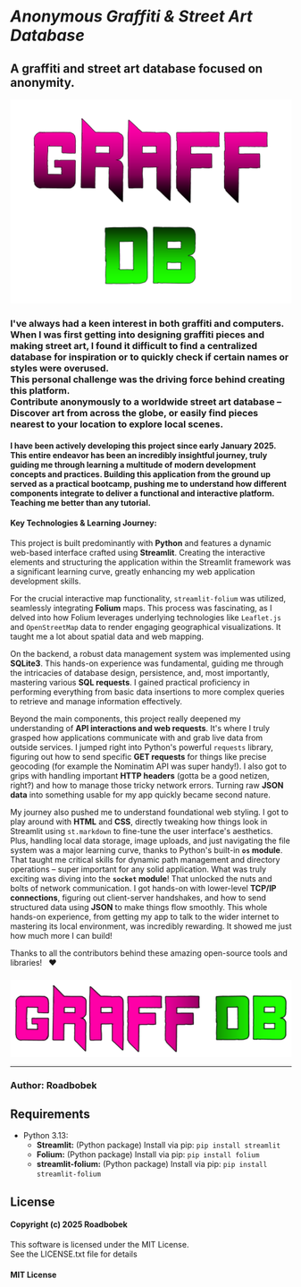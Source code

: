# *Anonymous Graffiti & Street Art Database*

## A graffiti and street art database focused on anonymity.  

![GRAFF DB](assets/GRAFF_DB-SCALED-NO-BG-(1).png)

### I've always had a keen interest in both graffiti and computers. <br> When I was first getting into designing graffiti pieces and making street art, I found it difficult to find a centralized database for inspiration or to quickly check if certain names or styles were overused. <br> This personal challenge was the driving force behind creating this platform. <br> Contribute anonymously to a worldwide street art database – Discover art from across the globe, or easily find pieces nearest to your location to explore local scenes.

#### I have been actively developing this project since early January 2025. This entire endeavor has been an incredibly insightful journey, truly guiding me through learning a multitude of modern development concepts and practices. Building this application from the ground up served as a practical bootcamp, pushing me to understand how different components integrate to deliver a functional and interactive platform. Teaching me better than any tutorial.

#### Key Technologies & Learning Journey:

This project is built predominantly with **Python** and features a dynamic web-based interface crafted using **Streamlit**. Creating the interactive elements and structuring the application within the Streamlit framework was a significant learning curve, greatly enhancing my web application development skills.

For the crucial interactive map functionality, `streamlit-folium` was utilized, seamlessly integrating **Folium** maps. This process was fascinating, as I delved into how Folium leverages underlying technologies like `Leaflet.js` and `OpenStreetMap` data to render engaging geographical visualizations. It taught me a lot about spatial data and web mapping.

On the backend, a robust data management system was implemented using **SQLite3**. This hands-on experience was fundamental, guiding me through the intricacies of database design, persistence, and, most importantly, mastering various **SQL requests**. I gained practical proficiency in performing everything from basic data insertions to more complex queries to retrieve and manage information effectively.

Beyond the main components, this project really deepened my understanding of **API interactions and web requests**. It's where I truly grasped how applications communicate with and grab live data from outside services. I jumped right into Python's powerful `requests` library, figuring out how to send specific **GET requests** for things like precise geocoding (for example the Nominatim API was super handy!). I also got to grips with handling important **HTTP headers** (gotta be a good netizen, right?) and how to manage those tricky network errors. Turning raw **JSON data** into something usable for my app quickly became second nature.

My journey also pushed me to understand foundational web styling. I got to play around with **HTML** and **CSS**, directly tweaking how things look in Streamlit using `st.markdown` to fine-tune the user interface's aesthetics. Plus, handling local data storage, image uploads, and just navigating the file system was a major learning curve, thanks to Python's built-in **`os` module**. That taught me critical skills for dynamic path management and directory operations – super important for any solid application. What was truly exciting was diving into the **`socket` module**! That unlocked the nuts and bolts of network communication. I got hands-on with lower-level **TCP/IP connections**, figuring out client-server handshakes, and how to send structured data using **JSON** to make things flow smoothly. This whole hands-on experience, from getting my app to talk to the wider internet to mastering its local environment, was incredibly rewarding. It showed me just how much more I can build!

Thanks to all the contributors behind these amazing open-source tools and libraries! &nbsp;&nbsp;❤

###

![GRAFF DB BANNER](assets/GRAFF_DB-BANNER.png)

***

### Author: Roadbobek

## Requirements

* Python 3.13:
    * **Streamlit:** (Python package) Install via pip: `pip install streamlit`
    * **Folium:** (Python package) Install via pip: `pip install folium`
    * **streamlit-folium:** (Python package) Install via pip: `pip install streamlit-folium`

## License

#### Copyright (c) 2025 Roadbobek

This software is licensed under the MIT License. <br>
See the LICENSE.txt file for details

#### MIT License